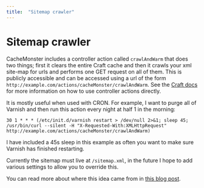 ```yaml
---
title:  "Sitemap crawler"
---
```


# Sitemap crawler

CacheMonster includes a controller action called `crawlAndWarm` that does two things; first it clears the entire Craft cache and then it crawls your xml site-map for urls and performs one GET request on all of them. This is publicly accessible and can be accessed using a url of the form `http://example.com/actions/cacheMonster/crawlAndWarm`. See the [Craft docs](http://buildwithcraft.com/docs/plugins/controllers#linking-directly-to-controller-actions) for more information on how to use controller actions directly.

It is mostly useful when used with CRON. For example, I want to purge all of Varnish and then run this action every night at half 1 in the morning:

    30 1 * * * (/etc/init.d/varnish restart > /dev/null 2>&1; sleep 45; /usr/bin/curl --silent -H "X-Requested-With:XMLHttpRequest" http://example.com/actions/cacheMonster/crawlAndWarm)

I have included a 45s sleep in this example as often you want to make sure Varnish has finished restarting.

Currently the sitemap must live at `/sitemap.xml`, in the future I hope to add various settings to allow you to override this.

You can read more about where this idea came from in [this blog post](http://supercool.github.io/2015/06/08/making-craft-sing-with-varnish-and-nginx.html#keeping-things-quick).
